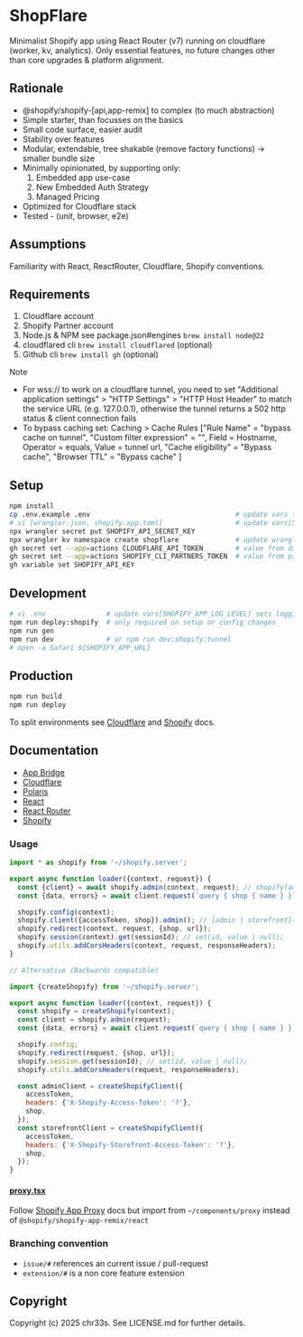 # ShopFlare

Minimalist Shopify app using React Router (v7) running on cloudflare (worker, kv, analytics). Only essential features, no future changes other than core upgrades & platform alignment.

## Rationale

- @shopify/shopify-[api,app-remix] to complex (to much abstraction)
- Simple starter, than focusses on the basics
- Small code surface, easier audit
- Stability over features
- Modular, extendable, tree shakable (remove factory functions) -> smaller bundle size
- Minimally opinionated, by supporting only:
  1.  Embedded app use-case
  2.  New Embedded Auth Strategy
  3.  Managed Pricing
- Optimized for Cloudflare stack
- Tested - (unit, browser, e2e)

## Assumptions

Familiarity with React, ReactRouter, Cloudflare, Shopify conventions.

## Requirements

1. Cloudflare account
2. Shopify Partner account
3. Node.js & NPM see package.json#engines `brew install node@22`
4. cloudflared cli `brew install cloudflared` (optional)
5. Github cli `brew install gh` (optional)

> [!NOTE]
>
> - For wss:// to work on a cloudflare tunnel, you need to set "Additional application settings" > "HTTP Settings" > "HTTP Host Header" to match the service URL (e.g. 127.0.0.1), otherwise the tunnel returns a 502 http status & client connection fails
> - To bypass caching set: Caching > Cache Rules ["Rule Name" = "bypass cache on tunnel", "Custom filter expression" = "", Field = Hostname, Operator = equals, Value = tunnel url, "Cache eligibility" = "Bypass cache", "Browser TTL" = "Bypass cache" ]

## Setup

```sh
npm install
cp .env.example .env                                    # update vars to match your env values from partners.shopify.com (Apps > All Apps > Create App)
# vi [wrangler.json, shopify.app.toml]                  # update vars[SHOPIFY_API_KEY, SHOPIFY_APP_URL], SHOPIFY_APP_URL is the cloudflare tunnel url (e.g. https://shopflare.trycloudflare.com) in development and the cloudflare worker url (e.g. https://shopflare.workers.dev) in other environments.
npx wrangler secret put SHOPIFY_API_SECRET_KEY
npx wrangler kv namespace create shopflare              # update wranglers.json#kv_namespaces[0].id
gh secret set --app=actions CLOUDFLARE_API_TOKEN        # value from dash.cloudflare.com (Manage Account > Account API Tokens > Create Token)
gh secret set --app=actions SHOPIFY_CLI_PARTNERS_TOKEN  # value from partners.shopify.com (Settings > CLI Token > Manage Tokens > Generate Token)
gh variable set SHOPIFY_API_KEY
```

## Development

```sh
# vi .env               # update vars[SHOPIFY_APP_LOG_LEVEL] sets logging verbosity.
npm run deploy:shopify  # only required on setup or config changes
npm run gen
npm run dev             # or npm run dev:shopify:tunnel
# open -a Safari ${SHOPIFY_APP_URL}
```

## Production

```sh
npm run build
npm run deploy
```

To split environments see [Cloudflare](https://developers.cloudflare.com/workers/wrangler/environments/) and [Shopify](https://shopify.dev/docs/apps/build/cli-for-apps/app-configuration) docs.

## Documentation

- [App Bridge](https://shopify.dev/docs/api/app-bridge-library/react-components)
- [Cloudflare](https://developers.cloudflare.com)
- [Polaris](https://polaris.shopify.com)
- [React](https://react.dev/reference/react)
- [React Router](https://reactrouter.com/home)
- [Shopify](http://shopify.dev/)

### Usage

```js
import * as shopify from '~/shopify.server';

export async function loader({context, request}) {
  const {client} = await shopify.admin(context, request); // shopify[admin | proxy | webhook](context, request);
  const {data, errors} = await client.request(`query { shop { name } }`);

  shopify.config(context);
  shopify.client({accessToken, shop}).admin(); // [admin | storefront](headers?)
  shopify.redirect(context, request, {shop, url});
  shopify.session(context).get(sessionId); // set(id, value | null);
  shopify.utils.addCorsHeaders(context, request, responseHeaders);
}

// Alternative (Backwards compatible)

import {createShopify} from '~/shopify.server';

export async function loader({context, request}) {
  const shopify = createShopify(context);
  const client = shopify.admin(request);
  const {data, errors} = await client.request(`query { shop { name } }`);

  shopify.config;
  shopify.redirect(request, {shop, url});
  shopify.session.get(sessionId); // set(id, value | null);
  shopify.utils.addCorsHeaders(request, responseHeaders);

  const adminClient = createShopifyClient({
    accessToken,
    headers: {'X-Shopify-Access-Token': '?'},
    shop,
  });
  const storefrontClient = createShopifyClient({
    accessToken,
    headers: {'X-Shopify-Storefront-Access-Token': '?'},
    shop,
  });
}
```

#### [proxy.tsx](./app/components/proxy.tsx)

Follow [Shopify App Proxy](https://shopify.dev/docs/api/shopify-app-remix/v3/app-proxy-components) docs but import from `~/components/proxy` instead of `@shopify/shopify-app-remix/react`

### Branching convention

- `issue/#` references an current issue / pull-request
- `extension/#` is a non core feature extension

## Copyright

Copyright (c) 2025 chr33s. See LICENSE.md for further details.
